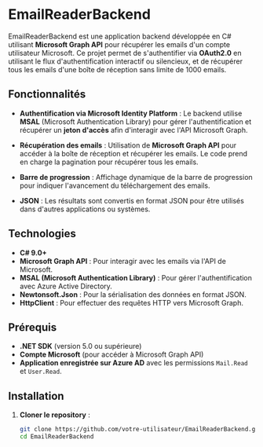 # EmailReaderBackend

EmailReaderBackend est une application backend développée en C# utilisant **Microsoft Graph API** pour récupérer les emails d'un compte utilisateur Microsoft. Ce projet permet de s'authentifier via **OAuth2.0** en utilisant le flux d'authentification interactif ou silencieux, et de récupérer tous les emails d'une boîte de réception sans limite de 1000 emails.

## Fonctionnalités

- **Authentification via Microsoft Identity Platform** : Le backend utilise **MSAL** (Microsoft Authentication Library) pour gérer l'authentification et récupérer un **jeton d'accès** afin d'interagir avec l'API Microsoft Graph.
- **Récupération des emails** : Utilisation de **Microsoft Graph API** pour accéder à la boîte de réception et récupérer les emails. Le code prend en charge la pagination pour récupérer tous les emails.

- **Barre de progression** : Affichage dynamique de la barre de progression pour indiquer l'avancement du téléchargement des emails.
- **JSON** : Les résultats sont convertis en format JSON pour être utilisés dans d'autres applications ou systèmes.

## Technologies

- **C# 9.0+**
- **Microsoft Graph API** : Pour interagir avec les emails via l'API de Microsoft.
- **MSAL (Microsoft Authentication Library)** : Pour gérer l'authentification avec Azure Active Directory.
- **Newtonsoft.Json** : Pour la sérialisation des données en format JSON.
- **HttpClient** : Pour effectuer des requêtes HTTP vers Microsoft Graph.

## Prérequis

- **.NET SDK** (version 5.0 ou supérieure)
- **Compte Microsoft** (pour accéder à Microsoft Graph API)
- **Application enregistrée sur Azure AD** avec les permissions `Mail.Read` et `User.Read`.

## Installation

1. **Cloner le repository** :

   ```bash
   git clone https://github.com/votre-utilisateur/EmailReaderBackend.git
   cd EmailReaderBackend

